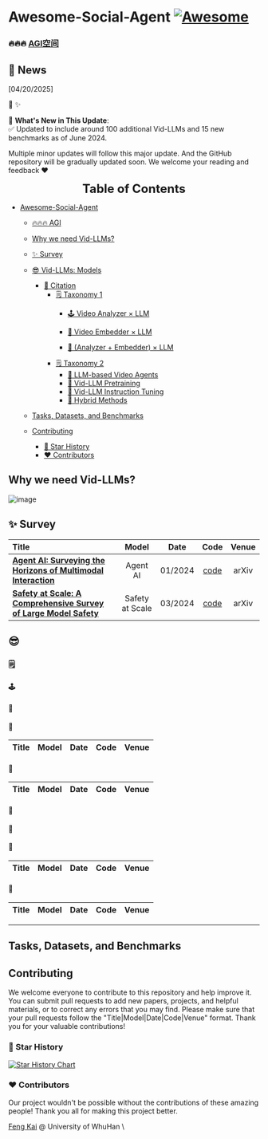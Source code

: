 
# Awesome-Social-Agent [![Awesome](https://awesome.re/badge.svg)](https://awesome.re)

### 🔥🔥🔥 [**AGI空间**](https://agispace.feishu.cn/wiki/JkVuwRaXniSDShklwhMc1b2bnId)


## 📢 News
[04/20/2025]

📢 ✨ 

🚀 **What's New in This Update**:
<br>✅ Updated to include around 100 additional Vid-LLMs and 15 new benchmarks as of June 2024.

Multiple minor updates will follow this major update. And the GitHub repository will be gradually updated soon. We welcome your reading and feedback ❤️

<font size=5><center><b> Table of Contents </b> </center></font>
- [Awesome-Social-Agent ](#awesome-social-agent-)
    - [🔥🔥🔥 AGI](#-agi)
  - [Why we need Vid-LLMs?](#why-we-need-vid-llms)
  - [✨ Survey](#-survey)
  - [😎 Vid-LLMs: Models](#-vid-llms-models)
    - [📑 Citation](#-citation)
      - [🗒️ Taxonomy 1](#️-taxonomy-1)
        - [🕹️ Video Analyzer × LLM](#️-video-analyzer--llm)
         
        - [👾 Video Embedder × LLM](#-analyzer--embedder--llm)

        - [🧭 (Analyzer + Embedder) × LLM](#-analyzer--embedder--llm)
      - [🗒️ Taxonomy 2](#️-taxonomy-2)
        - [🤖 LLM-based Video Agents](#-llm-based-video-agents)
        - [🎥 Vid-LLM Pretraining](#-vid-llm-pretraining)
        - [👀 Vid-LLM Instruction Tuning](#-vid-llm-instruction-tuning)
        - [🦾 Hybrid Methods](#-hybrid-methods)

  - [Tasks, Datasets, and Benchmarks](#tasks-datasets-and-benchmarks)
  - [Contributing](#contributing)
    - [🌟 Star History](#-star-history)
    - [♥️ Contributors](#️-contributors)

## Why we need Vid-LLMs?

![image](./img/tasks.png)

## ✨ Survey
| Title                                                        |        Model        |  Date   |                             Code                             | Venue |
| :----------------------------------------------------------- | :-----------------: | :-----: | :----------------------------------------------------------: | :---: |
| [**Agent AI: Surveying the Horizons of Multimodal Interaction**](https://arxiv.org/abs/2401.03568) |   Agent AI   | 01/2024 |      [code]()       | arXiv |
| [**Safety at Scale: A Comprehensive Survey of Large Model Safety**](https://arxiv.org/abs/2502.05206) |   Safety at Scale   | 03/2024 |      [code]()       | arXiv |


## 😎 

### 🗒️ 

#### 🕹️ 

#### 👾 

#### 🧭 

| Title                                                        |        Model        |  Date   |                             Code                             | Venue |
| :----------------------------------------------------------- | :-----------------: | :-----: | :----------------------------------------------------------: | :---: |

#### 🤖 

| Title                                                        |        Model        |  Date   |                             Code                             | Venue |
| :----------------------------------------------------------- | :-----------------: | :-----: | :----------------------------------------------------------: | :---: |

#### 🎥 




#### 👀



#### 🦾 

| Title                                                        |        Model        |  Date   |                             Code                             | Venue |
| :----------------------------------------------------------- | :-----------------: | :-----: | :----------------------------------------------------------: | :---: |
    
#### 💎 

| Title                                                        |        Model        |  Date   | Code | Venue |
| :----------------------------------------------------------- | :-----------------: | :-----: | :--: | :---: |

---

## Tasks, Datasets, and Benchmarks








## Contributing

We welcome everyone to contribute to this repository and help improve it. You can submit pull requests to add new papers, projects, and helpful materials, or to correct any errors that you may find. Please make sure that your pull requests follow the "Title|Model|Date|Code|Venue" format. Thank you for your valuable contributions!


### 🌟 Star History

[![Star History Chart](https://api.star-history.com/svg?repos=yunlong10/Awesome-LLMs-for-Video-Understanding&type=Date)](https://star-history.com/#yunlong10/Awesome-LLMs-for-Video-Understanding&Date)

### ♥️ Contributors

Our project wouldn't be possible without the contributions of these amazing people! Thank you all for making this project better.

[Feng Kai](https://github.com/fengkaifengkai/18704466567.github.io) @ University of WhuHan \



<a href="https://github.com/yunlong10/Awesome-LLMs-for-Video-Understanding/graphs/contributors">
  <img src="" />
</a>

